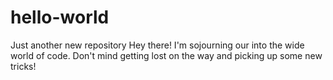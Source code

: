 # hello-world
Just another new repository
Hey there! I'm sojourning our into the wide world of code.
Don't mind getting lost on the way and picking up some new tricks!
